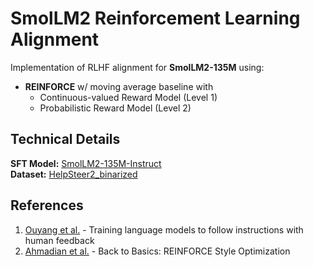 # SmolLM2 Reinforcement Learning Alignment

Implementation of RLHF alignment for **SmolLM2-135M** using:

- **REINFORCE** w/ moving average baseline with
  - Continuous-valued Reward Model (Level 1)
  - Probabilistic Reward Model (Level 2)

## Technical Details

**SFT Model:** [SmolLM2-135M-Instruct](https://huggingface.co/HuggingFaceTB/SmolLM2-135M-Instruct)  
**Dataset:** [HelpSteer2_binarized](https://huggingface.co/datasets/juyoungml/HelpSteer2-binarized)

## References

1. [Ouyang et al.](https://arxiv.org/abs/2203.02155) - Training language models to follow instructions with human feedback  
2. [Ahmadian et al.](https://arxiv.org/abs/2310.04413) - Back to Basics: REINFORCE Style Optimization
